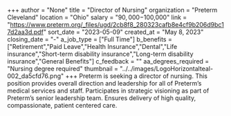 +++
author = "None"
title = "Director of Nursing"
organization = "Preterm Cleveland"
location = "Ohio"
salary = "$90,000-$100,000"
link = "https://www.preterm.org/_files/ugd/2cb8f8_280323cafb8e4cf9b206d9bc17d2aa3d.pdf"
sort_date = "2023-05-09"
created_at = "May 8, 2023"
closing_date = "-"
a_job_type = ["Full Time"]
b_benefits = ["Retirement","Paid Leave","Health Insurance","Dental","Life insurance","Short-term disability insurance","Long-term disability insurance","General Benefits"]
c_feedback = ""
aa_degrees_required = "Nursing degree required"
thumbnail = "../../images/LogoHorizontalteal-002_da5cfd76.png"
+++
Preterm is seeking a director of nursing. This position provides overall direction and leadership for all of Preterm’s medical services and staff. Participates in strategic visioning as part of Preterm’s senior leadership team. Ensures delivery of high quality, compassionate, patient centered care. 